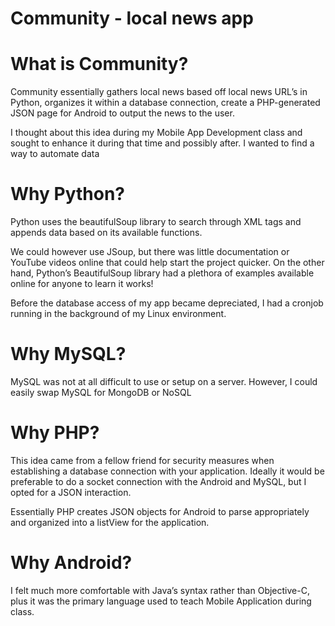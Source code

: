 # Community - local news app

# What is Community?

Community essentially gathers local news based off local news URL’s in Python, organizes it within a database connection, create a PHP-generated JSON page for Android to output the news to the user.

I thought about this idea during my Mobile App Development class and sought to enhance it during that time and possibly after. I wanted to find a way to automate data 

# Why Python?

Python uses the beautifulSoup library to search through XML tags and appends data based on its available functions.

We could however use JSoup, but there was little documentation or YouTube videos online that could help start the project quicker. On the other hand, Python’s BeautifulSoup library had a plethora of examples available online for anyone to learn it works!

Before the database access of my app became depreciated, I had a cronjob running in the background of my Linux environment.

# Why MySQL?

MySQL was not at all difficult to use or setup on a server. However, I could easily swap MySQL for MongoDB or NoSQL

# Why PHP?

This idea came from a fellow friend for security measures when establishing a database connection with your application. Ideally it would be preferable to do a socket connection with the Android and MySQL, but I opted for a JSON interaction. 

Essentially PHP creates JSON objects for Android to parse appropriately and organized into a listView for the application.


# Why Android?

I felt much more comfortable with Java’s syntax rather than Objective-C, plus it was the primary language used to teach Mobile Application during class. 
